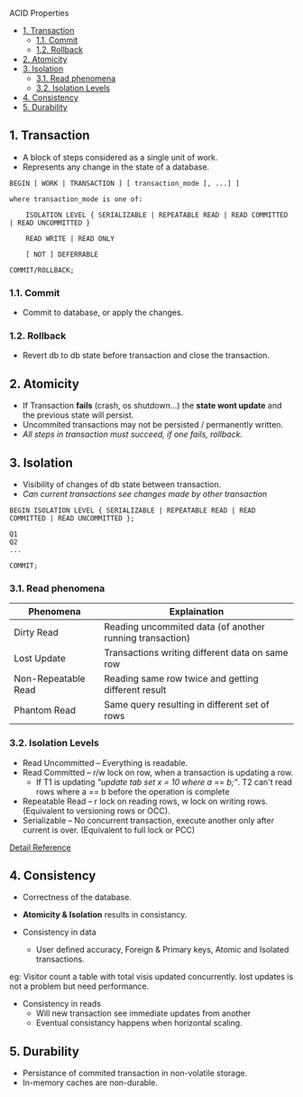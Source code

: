 ACID Properties

- [1. Transaction](#1-transaction)
  - [1.1. Commit](#11-commit)
  - [1.2. Rollback](#12-rollback)
- [2. Atomicity](#2-atomicity)
- [3. Isolation](#3-isolation)
  - [3.1. Read phenomena](#31-read-phenomena)
  - [3.2. Isolation Levels](#32-isolation-levels)
- [4. Consistency](#4-consistency)
- [5. Durability](#5-durability)


## 1. Transaction
- A block of steps considered as a single unit of work.
- Represents any change in the state of a database.

```
BEGIN [ WORK | TRANSACTION ] [ transaction_mode [, ...] ]

where transaction_mode is one of:

    ISOLATION LEVEL { SERIALIZABLE | REPEATABLE READ | READ COMMITTED | READ UNCOMMITTED }

    READ WRITE | READ ONLY

    [ NOT ] DEFERRABLE

COMMIT/ROLLBACK;
```

### 1.1. Commit 
- Commit to database, or apply the changes.
### 1.2. Rollback
- Revert db to db state before transaction and close the transaction.

## 2. Atomicity
- If Transaction **fails** (crash, os shutdown...) the **state wont update** and the previous state will persist.
- Uncommited transactions may not be persisted / permanently written.
- _All steps in transaction must succeed, if one fails, rollback._

## 3. Isolation
- Visibility of changes of db state between transaction.
- _Can current transactions see changes made by other transaction_

```
BEGIN ISOLATION LEVEL { SERIALIZABLE | REPEATABLE READ | READ COMMITTED | READ UNCOMMITTED };

Q1
Q2
...

COMMIT;
```

### 3.1. Read phenomena
| Phenomena           | Explaination                                             |
| ------------------- | -------------------------------------------------------- |
| Dirty Read          | Reading uncommited data (of another running transaction) |
| Lost Update         | Transactions writing different data on same row          |
| Non-Repeatable Read | Reading same row twice and getting different result      |
| Phantom Read        | Same query resulting in different set of rows            |

### 3.2. Isolation Levels
- Read Uncommitted – Everything is readable.
- Read Committed – r/w lock on row, when a transaction is updating a row.
  - If T1 is updating _"update tab set x = 10 where a == b;"_. T2 can't read rows where a == b before the operation is complete
- Repeatable Read – r lock on reading rows, w lock on writing rows. (Equivalent to versioning rows or OCC).
- Serializable – No concurrent transaction, execute another only after current is over. (Equivalent to full lock or PCC)

[Detail Reference](https://www.geeksforgeeks.org/transaction-isolation-levels-dbms/)

## 4. Consistency
- Correctness of the database.
- **Atomicity \& Isolation** results in consistancy.

- Consistency in data
  - User defined accuracy, Foreign \& Primary keys, Atomic and Isolated transactions.

eg: Visitor count a table with total visis updated concurrently. lost updates is not a problem but need performance.
- Consistency in reads
  - Will new transaction see immediate updates from another 
  - Eventual consistancy happens when horizontal scaling.

## 5. Durability
- Persistance of commited transaction in non-volatile storage.
- In-memory caches are non-durable.


